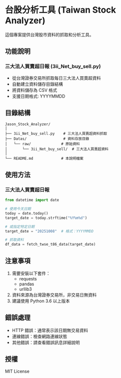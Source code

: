 # 台股分析工具 (Taiwan Stock Analyzer)

這個專案提供台灣股市資料的抓取和分析工具。

## 功能說明

### 三大法人買賣超日報 (3ii_Net_buy_sell.py)
- 從台灣證券交易所抓取每日三大法人買賣超資料
- 自動建立資料儲存目錄結構
- 將資料儲存為 CSV 格式
- 支援日期格式: YYYYMMDD

## 目錄結構
```
Jason_Stock_Analyzer/
│
├── 3ii_Net_buy_sell.py    # 三大法人買賣超資料抓取
├── Datas/                 # 資料存放目錄
│   └── raw/              # 原始資料
│       └── 3ii_Net_buy_sell/  # 三大法人買賣超資料
│
└── README.md             # 本說明檔案
```

## 使用方法

### 三大法人買賣超日報
```python
from datetime import date

# 使用今天日期
today = date.today()
target_date = today.strftime("%Y%m%d")

# 或指定特定日期
target_date = "20251008"  # 格式：YYYYMMDD

# 抓取資料
df_data = fetch_twse_t86_data(target_date)
```

## 注意事項
1. 需要安裝以下套件：
   - requests
   - pandas
   - urllib3
2. 資料來源為台灣證券交易所，非交易日無資料
3. 建議使用 Python 3.6 以上版本

## 錯誤處理
- HTTP 錯誤：通常表示該日期無交易資料
- 連線錯誤：檢查網路連線狀態
- 其他錯誤：請查看錯誤訊息詳細說明

## 授權
MIT License